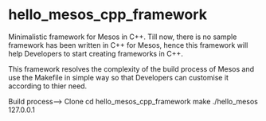 # hello_mesos_cpp_framework

Minimalistic framework for Mesos in C++.
Till now, there is no sample framework has been written in C++ for Mesos, hence this framework will help Developers to start creating frameworks in C++.

This framework resolves the complexity of the build process of Mesos and use the Makefile in simple way so that Developers can customise it according to thier need.

Build process-->
Clone
cd hello_mesos_cpp_framework
make
./hello_mesos 127.0.0.1
